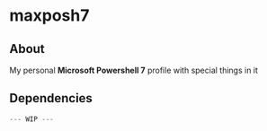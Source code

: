 # maxposh7

## About
My personal **Microsoft Powershell 7** profile with special things in it

## Dependencies
```rust
--- WIP ---
```
